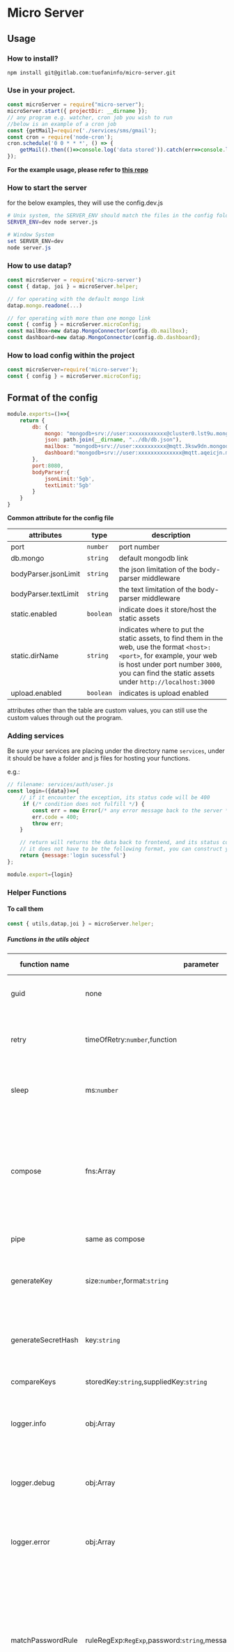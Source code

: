 # Micro Server
## Usage
### How to install?

```
npm install git@gitlab.com:tuofaninfo/micro-server.git
```

### Use in your project.
```javascript
const microServer = require("micro-server");
microServer.start({ projectDir: __dirname });
// any program e.g. watcher, cron job you wish to run
//below is an example of a cron job
const {getMail}=require('./services/sms/gmail');
const cron = require('node-cron');
cron.schedule('0 0 * * *', () => {
    getMail().then(()=>console.log('data stored')).catch(err=>console.log(err));
});
```
**For the example usage, please refer to [this repo](https://github.com/xerosumio/micro-server-sample)**

### How to start the server
for the below examples, they will use the config.dev.js
```bash
# Unix system, the SERVER_ENV should match the files in the config folder
SERVER_ENV=dev node server.js
```
```powershell
# Window System
set SERVER_ENV=dev
node server.js
```

### How to use datap?
```javascript
const microServer = require('micro-server')
const { datap, joi } = microServer.helper;

// for operating with the default mongo link
datap.mongo.readone(...)

// for operating with more than one mongo link
const { config } = microServer.microConfig;
const mailBox=new datap.MongoConnector(config.db.mailbox);
const dashboard=new datap.MongoConnector(config.db.dashboard);

```
### How to load config within the project
```javascript
const microServer=require('micro-server');
const { config } = microServer.microConfig;
```

## Format of the config
```javascript
module.exports=()=>{
    return {
        db: {
            mongo: "mongodb+srv://user:xxxxxxxxxxxx@cluster0.lst9u.mongodb.net/db?retryWrites=true&w=majority",
            json: path.join(__dirname, "../db/db.json"),
            mailbox: "mongodb+srv://user:xxxxxxxxxx@mqtt.3ksw9dn.mongodb.net/db",
            dashboard:"mongodb+srv://user:xxxxxxxxxxxxxx@mqtt.aqeicjn.mongodb.net/db?retryWrites=true&w=majority"
        },
        port:8080,
        bodyParser:{
            jsonLimit:'5gb',
            textLimit:'5gb'
        }
    }
}
```

**Common attribute for the config file**

|attributes|type|description|
|----|----|----|
|port|`number`|port number|
|db.mongo|`string`|default mongodb link|
|bodyParser.jsonLimit|`string`|the json limitation of the body-parser middleware|
|bodyParser.textLimit|`string`|the text limitation of the body-parser middleware|
|static.enabled|`boolean`|indicate does it store/host the static assets|
|static.dirName|`string`|indicates where to put the static assets, to find them in the web, use the format `<host>:<port>`, for example, your web is host under port number `3000`, you can find the static assets under `http://localhost:3000`|
|upload.enabled|`boolean`|indicates is upload enabled|

attributes other than the table are custom values, you can still use the custom values through out the program.

### Adding services
Be sure your services are placing under the directory name `services`, under it should be have a folder and js files for hosting your functions.

e.g.:
```javascript
// filename: services/auth/user.js
const login=({data})=>{
    // if it encounter the exception, its status code will be 400
     if (/* condition does not fulfill */) {
        const err = new Error(/* any error message back to the server */);
        err.code = 400;
        throw err;
    }

    // return will returns the data back to frontend, and its status code will be 200
    // it does not have to be the following format, you can construct your own, the return object will goes to the data of the response.
    return {message:'login sucessful'}
};

module.export={login}
```

### Helper Functions
#### To call them
```javascript
const { utils,datap,joi } = microServer.helper;
```
##### Functions in the utils object
|function name|parameter|output type|description|
|----|----|----|----|
|guid|none|string|generate a series of guid randomly|
|retry|timeOfRetry:`number`,function|any or null, depends on the function|retry the input function for the given time, default retry is 3|
|sleep|ms:`number`|`null`|only let the server wait a while for the given time in milliseconds|
|compose|fns:Array<Function>|depends on the last function|It warp the functions together and execute it in order. For example, you want to check the credential before executing the next process|
|pipe|same as compose|same as compose|the alaise of compose|
|generateKey|size:`number`,format:`string`|`string`|generate an encrypted key with the given byte size and format for encryption|
|generateSecretHash|key:`string`|`string`|generate a hash with the key generated using the generateKey|
|compareKeys|storedKey:`string`,suppliedKey:`string`|`boolean`|compare if both key are the same|
|logger.info|obj:Array<any>|null|output the given objects into the console with a timestamp in cyan color|
|logger.debug|obj:Array<any>|null|output the given objects into the console with a timestamp in yellow color|
|logger.error|obj:Array<any>|null|output the given objects into the console with a timestamp in red color|
|matchPasswordRule|ruleRegExp:`RegExp`,password:`string`,message:`string`,errorCode:`number`|none|a password checker that check password with the given regul expression rules. Only throws error when it is not match with the rule.message and errorCode are optional|
|isEmail|string:`string`|boolean|check if the given string is an email|
|randString|e:`number`|`string`|generate a random string with the given length `e`|
|cryptoPwd|str:`string`,salt:`string`|`string`|return an encrypted string with the given string and salt|

##### Functions in Datap
1. MongoConnector

For parameter `query` and `sort`, please refer to the [here](https://www.mongodb.com/docs/manual/tutorial/query-documents/)

|function name|parameters|output type|description|
|----|----|----|----|
|connect|url:`string`,dbName:`string`|`MongoDb`|connect to the db using the given dbName and url|
|db|dbName:string|`MongoDb`|return the db with the given db name|
|create|coll:`string`,doc:`string`|`{insertedId,acknowledged}`|create a document into the connected mongodb, it will return the `insertedId`, which is the `_id` in common mongodb document, while the `acknowledged` indicates whether this write result was acknowledged|
|createmany|coll:`string`,doc:`string`|`{insertedIds}`|create multiple documents in the db, the insertedIds is an array of `_id` of the created documents|
|readone|coll:`string`,query:`object`,sort:`object`|`object`|find one document with the given query, the sort can be optional, it will fetch the most recent data if none of the sort criteria is inserted|
|readid2|coll:`string`,id:`string`|`object`|find the document with the given id|
|read|coll:`string`,query:`string`,limit:`number`,skip:`number`,sort:`object`|`array<object>`|it retrieve the documents specified in query as an array. limit, skip and sort are optional.|
|update|coll:`string`,doc:`object`|`{acknowledged:boolean,matchedCount:number,modifiedCount:number,upsertedCount:number,upsertedId:string}`|update one document with the given document. Before using it, turn the `_id` of the object into `id`|
|updatemany|coll:`string`,q:`object`,doc:`object`|`{acknowledged:boolean,matchedCount:number,modifiedCount:number,upsertedCount:number,upsertedId:string}`|update the documents fulfill the criteria of `q` with the given `doc`|
|upsert|coll:`string`,doc:`object`|`{acknowledged:boolean,matchedCount:number,modifiedCount:number,upsertedCount:number,upsertedId:string}`|update the given document, if the document not exists, insert it|
|delete2|coll:`string`,id:`string`|`{acknowledged:boolean,deletedCount:number}`|remove the document with the given id|
|deletequery|coll:`string`,q:`object`|`{acknowledged:boolean,deletedCount:number}`|remove documents from the given collection `coll` with the given `q`|

2. JSONConnector
|function name|parameters|output type|description|
|----|----|----|----|
|connect|filePath|none|connect json db with the given file|
|db|none|`object`|return the db object|
|create|coll:`string`,doc:`object`|none|insert data `doc` into collection `coll`|


## Interact with the Server through Client
Given that your project structure is like this below

\(we will use axios for convenience\)

```javascript
// react
import default as axios from "axios";
import {useState,useEffect} from "react";

// e.g. server port is 3000
const BASE_URL='http://localhost:3000'

function List(){
    const [data,setData]=useState([]);


    // e.g. the server have a get function in the book.js under the services/res folder
    // load data from start
    useEffect(()=>{
        axios({
            method: 'post',
            url: `${BASE_URL}/res/book/get`,
            data: {
                /* criteria for querying data, example books */
                id:1,
                title:'Brave New World',
                author:'Aldous Huxley'
            }
        })
            .then((res)=>setData(res.data.data))
            .catch(err=>{console.log(err)});
    },[]);

    return (<>
        {data.map(d=>(<li key={d.id}>{d.txt}</li>))}
    </>);
}

export {List}

//vue
<tmeplate></template>
<script setup>
import {ref,onMounted}from 'vue';
import axios from 'axios';

const BASE_URL='http://localhost:3000'
const data=ref([]);

onMounted(()=>{
    axios({
            method: 'post',
            url: `${BASE_URL}/res/book/get`,
            data: {
                /* criteria for querying data, example books */
                id:1,
                title:'Brave New World',
                author:'Aldous Huxley'
            }
        })
        .then(res=>{data.value=res.data.data})
        .catch(err=>console.log(err))
});
</script>
```